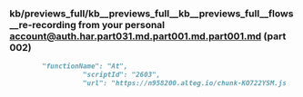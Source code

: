 ### kb/previews_full/kb__previews_full__kb__previews_full__flows__re-recording from your personal account@auth.har.part031.md.part001.md.part001.md (part 002)

```md
        "functionName": "At",
                  "scriptId": "2603",
                  "url": "https://n958200.alteg.io/chunk-KO722YSM.js
```

```
